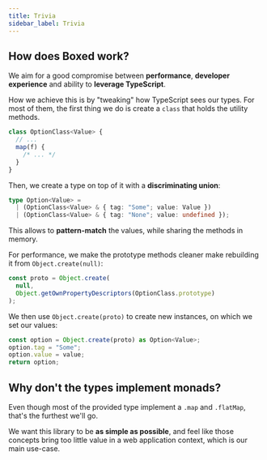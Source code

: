 ```yaml
---
title: Trivia
sidebar_label: Trivia
---
```


## How does Boxed work?

We aim for a good compromise between **performance**, **developer experience** and ability to **leverage TypeScript**.

How we achieve this is by "tweaking" how TypeScript sees our types. For most of them, the first thing we do is create a `class` that holds the utility methods.

```ts
class OptionClass<Value> {
  // ...
  map(f) {
    /* ... */
  }
}
```

Then, we create a type on top of it with a **discriminating union**:

```ts
type Option<Value> =
  | (OptionClass<Value> & { tag: "Some"; value: Value })
  | (OptionClass<Value> & { tag: "None"; value: undefined });
```

This allows to **pattern-match** the values, while sharing the methods in memory.

For performance, we make the prototype methods cleaner make rebuilding it from `Object.create(null)`:

```ts
const proto = Object.create(
  null,
  Object.getOwnPropertyDescriptors(OptionClass.prototype)
);
```

We then use `Object.create(proto)` to create new instances, on which we set our values:

```ts
const option = Object.create(proto) as Option<Value>;
option.tag = "Some";
option.value = value;
return option;
```

## Why don't the types implement monads?

Even though most of the provided type implement a `.map` and `.flatMap`, that's the furthest we'll go.

We want this library to be **as simple as possible**, and feel like those concepts bring too little value in a web application context, which is our main use-case.
